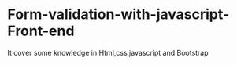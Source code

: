 # Form-validation-with-javascript-Front-end
It cover some knowledge in Html,css,javascript and  Bootstrap

